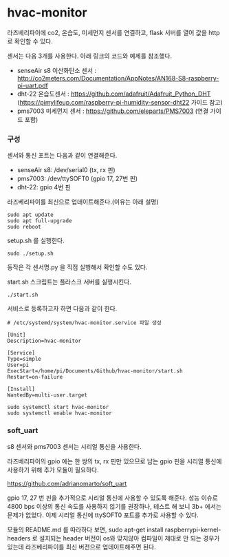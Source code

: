 # hvac-monitor

라즈베리파이에 co2, 온습도, 미세먼지 센서를 연결하고, flask 서버를 열어 값을 http로 확인할 수 있다.

센서는 다음 3개를 사용한다. 아래 링크의 코드와 예제를 참조했다.
- senseAir s8 이산화탄소 센서 : http://co2meters.com/Documentation/AppNotes/AN168-S8-raspberry-pi-uart.pdf
- dht-22 온습도센서 : https://github.com/adafruit/Adafruit_Python_DHT (https://pimylifeup.com/raspberry-pi-humidity-sensor-dht22 가이드 참고)
- pms7003 미세먼지 센서 : https://github.com/eleparts/PMS7003 (연결 가이드 포함)

### 구성

센서와 통신 포트는 다음과 같이 연결해준다.
- senseAir s8: /dev/serial0 (tx, rx 핀)
- pms7003: /dev/ttySOFT0 (gpio 17, 27번 핀)
- dht-22: gpio 4번 핀

라즈베리파이를 최신으로 업데이트해준다.(이유는 아래 설명)

```
sudo apt update
sudo apt full-upgrade
sudo reboot
```

setup.sh 를 실행한다.
```
sudo ./setup.sh
```

동작은 각 센서명.py 을 직접 실행해서 확인할 수도 있다.

start.sh 스크립트는 플라스크 서버를 실행시킨다.
```
./start.sh
```

서비스로 등록하고자 하면 다음과 같이 한다.

```
# /etc/systemd/system/hvac-monitor.service 파일 생성

[Unit]
Description=hvac-monitor

[Service]
Type=simple
User=pi
ExecStart=/home/pi/Documents/Github/hvac-monitor/start.sh
Restart=on-failure

[Install]
WantedBy=multi-user.target
```
```
sudo systemctl start hvac-monitor
sudo systemctl enable hvac-monitor
```

### soft_uart

s8 센서와 pms7003 센서는 시리얼 통신을 사용한다.

라즈베리파이의 gpio 에는 한 쌍의 tx, rx 핀만 있으므로 남는 gpio 핀을 시리얼 통신에 사용하기 위해 추가 모듈이 필요하다.

https://github.com/adrianomarto/soft_uart

gpio 17, 27 번 핀을 추가적으로 시리얼 통신에 사용할 수 있도록 해준다.
성능 이슈로 4800 bps 이상의 통신 속도를 사용하지 않기를 권장하나, 테스트 해 보니 3b+ 에서는 문제가 없었다.
이제 시리얼 통신에 ttySOFT0 포트를 추가로 사용할 수 있다.

모듈의 README.md 를 따라하다 보면, sudo apt-get install raspberrypi-kernel-headers 로 설치되는 header 버전이 os와 맞지않아 컴파일이 제대로 안 되는 경우가 있는데
라즈베리파이를 최신 버전으로 업데이트해주면 된다.
